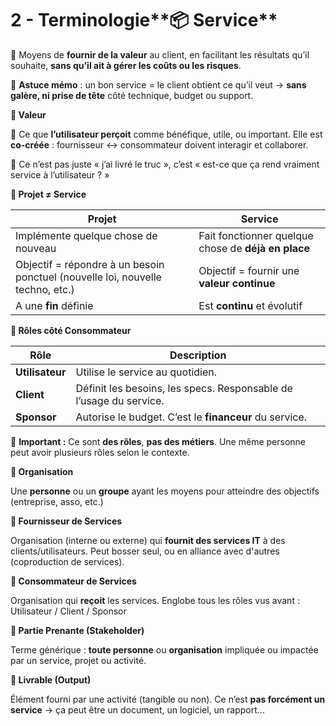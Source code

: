 # 2 - Terminologie**📦 Service**

🔹 Moyens de **fournir de la valeur** au client, en facilitant les résultats qu’il souhaite, **sans qu’il ait à gérer les coûts ou les risques**.

🧠 **Astuce mémo** : un bon service = le client obtient ce qu’il veut → **sans galère, ni prise de tête** côté technique, budget ou support.



**💎 Valeur**

🔹 Ce que **l’utilisateur perçoit** comme bénéfique, utile, ou important. Elle est **co-créée** : fournisseur ↔ consommateur doivent interagir et collaborer.

🧠 Ce n’est pas juste « j’ai livré le truc », c’est « est-ce que ça rend vraiment service à l’utilisateur ? »

**🚧 Projet ≠ Service**

| **Projet** | **Service** |
|----|----|
| Implémente quelque chose de nouveau | Fait fonctionner quelque chose de **déjà en place** |
| Objectif = répondre à un besoin ponctuel (nouvelle loi, nouvelle techno, etc.) | Objectif = fournir une **valeur continue** |
| A une **fin** définie | Est **continu** et évolutif |



**👤 Rôles côté Consommateur**

| **Rôle** | **Description** |
|----|----|
| **Utilisateur** | Utilise le service au quotidien. |
| **Client** | Définit les besoins, les specs. Responsable de l’usage du service. |
| **Sponsor** | Autorise le budget. C’est le **financeur** du service. |

🧠 **Important :** Ce sont **des rôles**, **pas des métiers**. Une même personne peut avoir plusieurs rôles selon le contexte.



**🏢 Organisation**

Une **personne** ou un **groupe** ayant les moyens pour atteindre des objectifs (entreprise, asso, etc.)

**🤝 Fournisseur de Services**

Organisation (interne ou externe) qui **fournit des services IT** à des clients/utilisateurs. Peut bosser seul, ou en alliance avec d'autres (coproduction de services).

**👥 Consommateur de Services**

Organisation qui **reçoit** les services. Englobe tous les rôles vus avant : Utilisateur / Client / Sponsor

**🧭 Partie Prenante (Stakeholder)**

Terme générique : **toute personne** ou **organisation** impliquée ou impactée par un service, projet ou activité.

**📄 Livrable (Output)**

Élément fourni par une activité (tangible ou non). Ce n’est **pas forcément un service** → ça peut être un document, un logiciel, un rapport...

